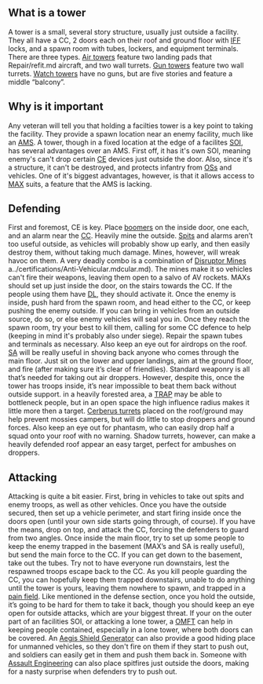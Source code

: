 ## What is a tower

A tower is a small, several story structure, usually just outside a facility.
They all have a CC, 2 doors each on their roof and ground floor with
[IFF](../terminology/IFF.md) locks, and a spawn room with tubes, lockers, and
equipment terminals. There are three types.
[Air towers](../locations/Air_tower.md) feature two landing pads that
Repair/refit.md aircraft, and two wall turrets.
[Gun towers](../locations/Gun_tower.md) feature two wall turrets.
[Watch towers](../locations/Watch_tower.md) have no guns, but are five stories
and feature a middle “balcony”.

## Why is it important

Any veteran will tell you that holding a facilties tower is a key point to
taking the facility. They provide a spawn location near an enemy facility, much
like an [AMS](../vehicles/Advanced_Mobile_Station.md). A tower, though in a
fixed location at the edge of a facilites
[SOI](../locations/Sphere_of_Influence.md), has several advantages over an AMS.
First off, it has it's own SOI, meaning enemy's can't drop certain
[CE](../weapons/Adaptive_Construction_Engine.md) devices just outside the door.
Also, since it's a structure, it can't be destroyed, and protects infantry from
[OSs](../commands/Orbital_Strike.md) and vehicles. One of it's biggest
advantages, however, is that it allows access to
[MAX](../items/Mechanized_Assault_Exo-Suit.md) suits, a feature that the AMS is
lacking.

## Defending

First and foremost, CE is key. Place [boomers](../weapons/Adaptive_Construction_Engine.md#remote-detonated-charge-boomer) on the inside door,
one each, and an alarm near the [CC](../locations/Control_Console.md). Heavily
mine the outside. [Spits](../weapons/Adaptive_Construction_Engine.md#spitfire-turret) and alarms aren’t too useful outside, as
vehicles will probably show up early, and then easily destroy them, without
taking much damage. Mines, however, will wreak havoc on them. A very deadly
combo is a combination of [Disruptor Mines](../weapons/Disruptor_Mine.md)
a../certifications/Anti-Vehicular.mdcular.md). The mines make it so vehicles
can't fire their weapons, leaving them open to a salvo of AV rockets. MAXs
should set up just inside the door, on the stairs towards the CC. If the people
using them have [DL](../implants/Darklight.md), they should activate it. Once
the enemy is inside, push hard from the spawn room, and head either to the CC,
or keep pushing the enemy outside. If you can bring in vehicles from an outside
source, do so, or else enemy vehicles will seal you in. Once they reach the
spawn room, try your best to kill them, calling for some CC defence to help
(keeping in mind it's probably also under siege). Repair the spawn tubes and
terminals as necessary. Also keep an eye out for airdrops on the roof.
[SA](../certifications/Special_Assault.md) will be really useful in shoving back
anyone who comes through the main floor. Just sit on the lower and upper
landings, aim at the ground floor, and fire (after making sure it’s clear of
friendlies). Standard weaponry is all that’s needed for taking out air droppers.
However, despite this, once the tower has troops inside, it’s near impossible to
beat them back without outside support. in a heavily forested area, a
[TRAP](../weapons/Tactical_Resonance_Area_Protection.md) may be able to bottleneck people, but in an open space the high
influence radius makes it little more then a target.
[Cerberus turrets](../weapons/Cerberus_Turret.md) placed on the roof/ground may
help prevent mossies campers, but will do little to stop droppers and ground
forces. Also keep an eye out for phantasm, who can easily drop half a squad onto
your roof with no warning. Shadow turrets, however, can make a heavily defended
roof appear an easy target, perfect for ambushes on droppers.

## Attacking

Attacking is quite a bit easier. First, bring in vehicles to take out spits and
enemy troops, as well as other vehicles. Once you have the outside secured, then
set up a vehicle perimeter, and start firing inside once the doors open (until
your own side starts going through, of course). If you have the means, drop on
top, and attack the CC, forcing the defenders to guard from two angles. Once
inside the main floor, try to set up some people to keep the enemy trapped in
the basement (MAX’s and SA is really useful), but send the main force to the CC.
If you can get down to the basement, take out the tubes. Try not to have
everyone run downstairs, lest the respawned troops escape back to the CC. As you
kill people guarding the CC, you can hopefully keep them trapped downstairs,
unable to do anything until the tower is yours, leaving them nowhere to spawn,
and trapped in a [pain field](../terminology/Pain_Field.md). Like mentioned in
the defense section, once you hold the outside, it’s going to be hard for them
to take it back, though you should keep an eye open for outside attacks, which
are your biggest threat. If your on the outer part of an facilities SOI, or
attacking a lone tower, a [OMFT](../weapons/One-Manned_Field_Turret.md) can help
in keeping people contained, especially in a lone tower, where both doors can be
covered. An [Aegis Shield Generator](../weapons/Aegis_Shield_Generator.md) can
also provide a good hiding place for unmanned vehicles, so they don't fire on
them if they start to push out, and soldiers can easily get in them and push
them back in. Someone with
[Assault Engineering](../certifications/Assault_Engineering.md) can also place
spitfires just outside the doors, making for a nasty surprise when defenders try
to push out.

<!--[Category:Strategy](Category:Strategy.md)-->
